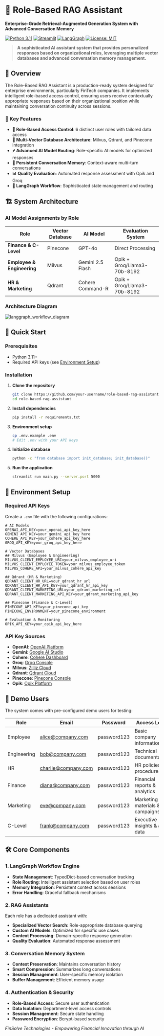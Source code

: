 # 🚀 Role-Based RAG Assistant

**Enterprise-Grade Retrieval-Augmented Generation System with Advanced Conversation Memory**

[![Python 3.11](https://img.shields.io/badge/python-3.11-blue.svg)](https://www.python.org/downloads/release/python-3110/)
[![Streamlit](https://img.shields.io/badge/streamlit-1.28.0-red.svg)](https://streamlit.io/)
[![LangGraph](https://img.shields.io/badge/langgraph-0.0.55-green.svg)](https://github.com/langchain-ai/langgraph)
[![License: MIT](https://img.shields.io/badge/License-MIT-yellow.svg)](https://opensource.org/licenses/MIT)

> **A sophisticated AI assistant system that provides personalized responses based on organizational roles, leveraging multiple vector databases and advanced conversation memory management.**

## 🎯 Overview

The Role-Based RAG Assistant is a production-ready system designed for enterprise environments, particularly FinTech companies. It implements intelligent role-based access control, ensuring users receive contextually appropriate responses based on their organizational position while maintaining conversation continuity across sessions.

### 🔑 Key Features

- **🔐 Role-Based Access Control**: 6 distinct user roles with tailored data access
- **🧠 Multi-Vector Database Architecture**: Milvus, Qdrant, and Pinecone integration
- **⚡ Advanced AI Model Routing**: Role-specific AI models for optimized responses
- **💬 Persistent Conversation Memory**: Context-aware multi-turn conversations
- **📊 Quality Evaluation**: Automated response assessment with Opik and Groq
- **🔄 LangGraph Workflow**: Sophisticated state management and routing

## 🏗️ System Architecture

### AI Model Assignments by Role

| Role | Vector Database | AI Model | Evaluation System |
|------|----------------|----------|-------------------|
| **Finance & C-Level** | Pinecone | GPT-4o | Direct Processing |
| **Employee & Engineering** | Milvus | Gemini 2.5 Flash | Opik + Groq/Llama3-70b-8192 |
| **HR & Marketing** | Qdrant | Cohere Command-R | Opik + Groq/Llama3-70b-8192 |

### Architecture Diagram

![langgraph_workflow_diagram](https://github.com/user-attachments/assets/20fc8e1b-1f5f-4a8d-98dc-58d62b087e16)



## 🚀 Quick Start

### Prerequisites

- Python 3.11+
- Required API keys (see [Environment Setup](#environment-setup))

### Installation

1. **Clone the repository**
   ```bash
   git clone https://github.com/your-username/role-based-rag-assistant.git
   cd role-based-rag-assistant
   ```

2. **Install dependencies**
   ```bash
   pip install -r requirements.txt
   ```

3. **Environment setup**
   ```bash
   cp .env.example .env
   # Edit .env with your API keys
   ```

4. **Initialize database**
   ```bash
   python -c "from database import init_database; init_database()"
   ```

5. **Run the application**
   ```bash
   streamlit run main.py --server.port 5000
   ```

## 🔧 Environment Setup

### Required API Keys

Create a `.env` file with the following configurations:

```env
# AI Models
OPENAI_API_KEY=your_openai_api_key_here
GEMINI_API_KEY=your_gemini_api_key_here
COHERE_API_KEY=your_cohere_api_key_here
GROQ_API_KEY=your_groq_api_key_here

# Vector Databases
## Milvus (Employee & Engineering)
MILVUS_CLIENT_EMPLOYEE_URI=your_milvus_employee_uri
MILVUS_CLIENT_EMPLOYEE_TOKEN=your_milvus_employee_token
MILVUS_COHERE_API=your_milvus_cohere_api_key

## Qdrant (HR & Marketing)
QDRANT_CLIENT_HR_URL=your_qdrant_hr_url
QDRANT_CLIENT_HR_API_KEY=your_qdrant_hr_api_key
QDRANT_CLIENT_MARKETING_URL=your_qdrant_marketing_url
QDRANT_CLIENT_MARKETING_API_KEY=your_qdrant_marketing_api_key

## Pinecone (Finance & C-Level)
PINECONE_API_KEY=your_pinecone_api_key
PINECONE_ENVIRONMENT=your_pinecone_environment

# Evaluation & Monitoring
OPIK_API_KEY=your_opik_api_key_here
```

### API Key Sources

- **OpenAI**: [OpenAI Platform](https://platform.openai.com/api-keys)
- **Gemini**: [Google AI Studio](https://aistudio.google.com/app/apikey)
- **Cohere**: [Cohere Dashboard](https://dashboard.cohere.ai/api-keys)
- **Groq**: [Groq Console](https://console.groq.com/keys)
- **Milvus**: [Zilliz Cloud](https://cloud.zilliz.com/)
- **Qdrant**: [Qdrant Cloud](https://cloud.qdrant.io/)
- **Pinecone**: [Pinecone Console](https://app.pinecone.io/)
- **Opik**: [Opik Platform](https://www.comet.com/site/products/opik/)

## 👥 Demo Users

The system comes with pre-configured demo users for testing:

| Role | Email | Password | Access Level |
|------|-------|----------|--------------|
| Employee | alice@company.com | password123 | Basic company information |
| Engineering | bob@company.com | password123 | Technical documentation |
| HR | charlie@company.com | password123 | HR policies & procedures |
| Finance | diana@company.com | password123 | Financial reports & analytics |
| Marketing | eve@company.com | password123 | Marketing materials & campaigns |
| C-Level | frank@company.com | password123 | Executive insights & all data |


## 🛠️ Core Components

### 1. LangGraph Workflow Engine
- **State Management**: TypedDict-based conversation tracking
- **Role Routing**: Intelligent assistant selection based on user roles
- **Memory Integration**: Persistent context across sessions
- **Error Handling**: Graceful fallback mechanisms

### 2. RAG Assistants
Each role has a dedicated assistant with:
- **Specialized Vector Search**: Role-appropriate database querying
- **Custom AI Models**: Optimized for specific use cases
- **Context Processing**: Domain-specific response generation
- **Quality Evaluation**: Automated response assessment

### 3. Conversation Memory System
- **Context Preservation**: Maintains conversation history
- **Smart Compression**: Summarizes long conversations
- **Session Management**: User-specific memory isolation
- **Buffer Management**: Efficient memory usage

### 4. Authentication & Security
- **Role-Based Access**: Secure user authentication
- **Data Isolation**: Department-level access controls
- **Session Management**: Secure state handling
- **Password Encryption**: Bcrypt-based security

*FinSolve Technologies - Empowering Financial Innovation through AI*
